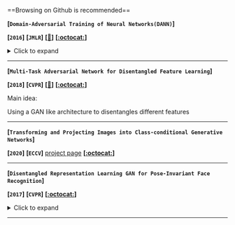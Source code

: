 ==Browsing on Github is recommended==



**[`Domain-Adversarial Training of Neural Networks(DANN)`]**

**[`2016`]** **[`JMLR`]** **[[:memo:](./Defense-GAN.pdf)]** **[[:octocat:](https://github.com/kabkabm/defensegan)]**

<details><summary>Click to expand</summary><p>


**The main work:**

> To solve the problem of **Domain Adaptation**
>
> 
>

</p></details>

---



**[`Multi-Task Adversarial Network for Disentangled Feature Learning`]**

**[`2018`]** **[`CVPR`]** **[[:memo:](./EMOO-Driven-by-GAN.pdf)]** **[[:octocat:]()]** 



Main idea:

Using a GAN like architecture to disentangles different features

---





**[`Transforming and Projecting Images into Class-conditional Generative Networks`]**

**[`2020`]** **[`ECCV`]** [project page](https://minyoungg.github.io/pix2latent/) **[[:octocat:](https://github.com/minyoungg/pix2latent)]** 







---

**[`Disentangled Representation Learning GAN for Pose-Invariant Face Recognition`]**

**[`2017`]** **[`CVPR`]** **[[:octocat:](https://github.com/zhangjunh/DR-GAN-by-pytorch)]** 


<details><summary>Click to expand</summary><p>


![Generator-in-multi-image-DR-GAN-From-an-image-set-of-a-subject-we-can-fuse-the-features_W64](https://raw.githubusercontent.com/yzy1996/Image-Hosting/master/20200831160904.jpg)

![Comparison-of-previous-GAN-architectures-and-our-proposed-DR-GAN_W640](https://raw.githubusercontent.com/yzy1996/Image-Hosting/master/20200831161231.jpg)

**key words**: 

> Pose-Invariant Face Recognition (PIFR); 

**Problem:** 

> solve the problem of pose-invariant face recognition (PIFR), the goal is to extract the identity representation that is exclusive or invariant to pose and other variations.

**Related work:** 

> existing PIFR methods can be group into two categories - 1) employ face frontalization to synthesize a frontal face and then use traditional face recognition methods. 2) learn features directly from the non-frontal face.

**Impact:**

> help law enforcement practitioners identify suspects

**Main method:**

> - the input of $G_{enc}$ is **a face image** of any pose; the output is **a feature representation**.
> - the input of $G_{dec}$ is **a feature representation** above, **a pose code** $c$, and **a random noise vector** $z$; the output of $G_{dec}$ is **a synthetic face image** at a target pose
> - $D$ is trained to not only distinguish **real vs. fake** images, but also predict the **identity and pose** of a face.

**Mainly including three features:**

> - identity - represented by feature extracted by $G_{enc}$
> - pose - represented by pose code 
> - other facial feature (appearance variations) - represented by noise vector



The learning problem are twofold: 1) to learn a pose-invariant identity representation for PIFR, and 2) to synthesize a face image $\hat{x}$ with the same identity $y^d$ but a different pose specified by a pose code $c$.

The approach is to train a DR-GAN **conditioned** on the original image $x$ and the pose code $c$.



Given a face image with label $y = \{y^d, y^p\}$, where $y^d$ represents the label for identity and $y^p$ for pose.



$\hat{x} = G(\mathbf{x}, c, z)$

</p></details>

---

